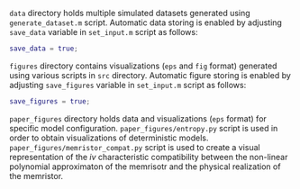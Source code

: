`data` directory holds multiple simulated datasets generated using `generate_dataset.m` script.
Automatic data storing is enabled by adjusting `save_data` variable in `set_input.m` script as follows:
```matlab
save_data = true;
```

`figures` directory contains visualizations (`eps` and `fig` format) generated using various scripts in `src` directory.
Automatic figure storing is enabled by adjusting `save_figures` variable in `set_input.m` script as follows:
```matlab
save_figures = true;
```

`paper_figures` directory holds data and visualizations (`eps` format) for specific model configuration.
`paper_figures/entropy.py` script is used in order to obtain visualizations of deterministic models.
`paper_figures/memristor_compat.py` script is used to create a visual representation of the *iv* characteristic compatibility between the non-linear polynomial approximaton of the memrisotr and the physical realization of the memristor.
